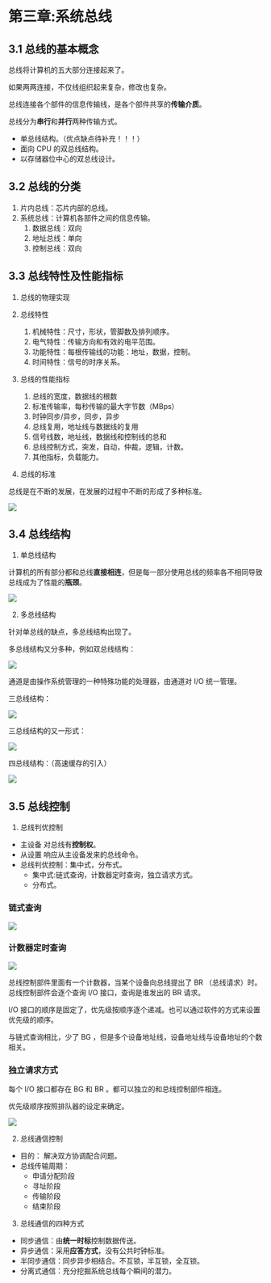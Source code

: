 # 第三章:系统总线

## 3.1 总线的基本概念

总线将计算机的五大部分连接起来了。

如果两两连接，不仅线组织起来复杂，修改也复杂。

总线连接各个部件的信息传输线，是各个部件共享的**传输介质**。

总线分为**串行**和**并行**两种传输方式。

* 单总线结构。（优点缺点待补充！！！）
* 面向 CPU 的双总线结构。
* 以存储器位中心的双总线设计。

## 3.2 总线的分类

1. 片内总线：芯片内部的总线。
2. 系统总线：计算机各部件之间的信息传输。
   1. 数据总线：双向
   2. 地址总线：单向
   3. 控制总线：双向

## 3.3 总线特性及性能指标

1. 总线的物理实现
2. 总线特性
   1. 机械特性：尺寸，形状，管脚数及排列顺序。
   2. 电气特性：传输方向和有效的电平范围。
   3. 功能特性：每根传输线的功能：地址，数据，控制。
   4. 时间特性：信号的时序关系。
3. 总线的性能指标
   1. 总线的宽度，数据线的根数
   2. 标准传输率，每秒传输的最大字节数（MBps）
   3. 时钟同步/异步，同步，异步
   4. 总线复用，地址线与数据线的复用
   5. 信号线数，地址线，数据线和控制线的总和
   6. 总线控制方式，突发，自动，仲裁，逻辑，计数。
   7. 其他指标，负载能力。

4. 总线的标准

总线是在不断的发展，在发展的过程中不断的形成了多种标准。

![](https://cdn.jsdelivr.net/gh/weijiew/pic@master/images/20200821214544.png)

## 3.4 总线结构

1. 单总线结构

计算机的所有部分都和总线**直接相连**，但是每一部分使用总线的频率各不相同导致总线成为了性能的**瓶颈**。

![](https://cdn.jsdelivr.net/gh/weijiew/pic@master/images/20200821214740.png)

2. 多总线结构

针对单总线的缺点，多总线结构出现了。

多总线结构又分多种，例如双总线结构：

![](https://cdn.jsdelivr.net/gh/weijiew/pic@master/images/20200821215154.png)

通道是由操作系统管理的一种特殊功能的处理器，由通道对 I/O 统一管理。

三总线结构：

![](https://cdn.jsdelivr.net/gh/weijiew/pic@master/images/20200821215648.png)

三总线结构的又一形式：

![](https://cdn.jsdelivr.net/gh/weijiew/pic@master/images/20200821215708.png)

四总线结构：（高速缓存的引入）

![](https://cdn.jsdelivr.net/gh/weijiew/pic@master/images/20200821215809.png)

## 3.5 总线控制

1. 总线判优控制

* 主设备 对总线有**控制权**。
* 从设置 响应从主设备发来的总线命令。
* 总线判优控制：集中式，分布式。
  * 集中式:链式查询，计数器定时查询，独立请求方式。
  * 分布式。

### 链式查询

![](https://cdn.jsdelivr.net/gh/weijiew/pic@master/images/20200821220558.png)

### 计数器定时查询

![](https://cdn.jsdelivr.net/gh/weijiew/pic@master/images/20200821220906.png)

总线控制部件里面有一个计数器，当某个设备向总线提出了 BR （总线请求）时。总线控制部件会逐个查询 I/O 接口，查询是谁发出的 BR 请求。

I/O 接口的顺序是固定了，优先级按顺序逐个递减。也可以通过软件的方式来设置优先级的顺序。

与链式查询相比，少了 BG ，但是多个设备地址线，设备地址线与设备地址的个数相关。

### 独立请求方式

每个 I/O 接口都存在 BG 和 BR 。都可以独立的和总线控制部件相连。

优先级顺序按照排队器的设定来确定。

![](https://cdn.jsdelivr.net/gh/weijiew/pic@master/images/20200821220836.png)

2. 总线通信控制

* 目的： 解决双方协调配合问题。
* 总线传输周期：
  * 申请分配阶段
  * 寻址阶段
  * 传输阶段
  * 结束阶段


3. 总线通信的四种方式

* 同步通信：由**统一时标**控制数据传送。
* 异步通信：采用**应答方式**，没有公共时钟标准。
* 半同步通信：同步异步相结合。不互锁，半互锁，全互锁。
* 分离式通信：充分挖掘系统总线每个瞬间的潜力。

